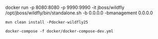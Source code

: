 docker run -p 8080:8080 -p 9990:9990 -it jboss/wildfly /opt/jboss/wildfly/bin/standalone.sh -b 0.0.0.0 -bmanagement 0.0.0.0



	mvn clean install -Pdocker-wildfly25
	
	docker-compose -f docker/docker-compose-dev.yml